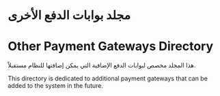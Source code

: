 # مجلد بوابات الدفع الأخرى
# Other Payment Gateways Directory

هذا المجلد مخصص لبوابات الدفع الإضافية التي يمكن إضافتها للنظام مستقبلاً.

This directory is dedicated to additional payment gateways that can be added to the system in the future.
